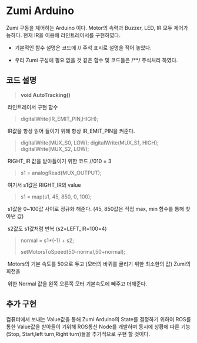 <h1> Zumi Arduino</h1>

Zumi 구동을 제어하는 Arduino 이다.  Motor의 속력과 Buzzer, LED, IR 모두 제어가능하다.  현재  IR을 이용해 라인트레이서를 구현하였다. 



- 기본적인 함수 설명은 코드에 // 주석 표시로 설명을 적어 놓았다.

- 우리 Zumi 구성에 필요 없을 것 같은 함수 및 코드들은 /**/ 주석처리 하였다.

<h2> 코드 설명</h2>

> **void AutoTracking()** 

​	라인트레이서 구현 함수

> digitalWrite(IR_EMIT_PIN,HIGH);

​	IR값을 항상 읽어 들이기 위해 항상 IR_EMIT_PIN을 켜준다. 

>   digitalWrite(MUX_S0, LOW);
>   digitalWrite(MUX_S1, HIGH);
>   digitalWrite(MUX_S2, LOW);

​	RIGHT_IR 값을 받아들이기 위한 코드  //010 = 3

> s1 = analogRead(MUX_OUTPUT);

​	여기서 s1값은 RIGHT_IR의 value 

>   s1 = map(s1, 45, 850, 0, 100);

​	s1값을 0~100값 사이로 정규화 해준다. (45, 850값은 직접 max, min 함수를 통해 찾아낸 값)

​	s2값도 s1값처럼 반복 (s2=LEFT_IR=100=4)

>  normal = s1*(-1) + s2;
>
>  setMotorsToSpeed(50-normal,50+normal); 

​	Motors의 기본 속도를 50으로 두고 (모터의 바퀴를 굴리기 위한 최소한의 값)  Zumi의 회전을 

​	위한 Normal 값을 왼쪽 오른쪽 모터 기본속도에 빼주고 더해준다.



<h2> 추가 구현</h2>

컴퓨터에서 보내는 Value값을 통해 Zumi Arduino의 State를 결정하기 위하여  ROS를 통한 Value값을 받아들이 기위해 ROS통신 Node를 개발하며 동시에 상황에 따른 기능(Stop, Start,left turn,Right turn)들을 추가적으로 구현 할 것이다.  

 
